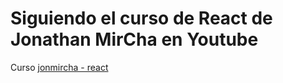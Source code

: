 # Siguiendo el curso de React de Jonathan MirCha en Youtube

Curso [jonmircha - react](https://www.youtube.com/playlist?list=PLvq-jIkSeTUZ5XcUw8fJPTBKEHEKPMTKk)
